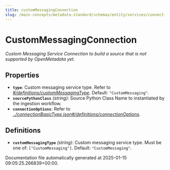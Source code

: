 ```yaml
---
title: customMessagingConnection
slug: /main-concepts/metadata-standard/schemas/entity/services/connections/messaging/custommessagingconnection
---
```


# CustomMessagingConnection

*Custom Messaging Service Connection to build a source that is not supported by OpenMetadata yet.*

## Properties

- **`type`**: Custom messaging service type. Refer to *[#/definitions/customMessagingType](#definitions/customMessagingType)*. Default: `"CustomMessaging"`.
- **`sourcePythonClass`** *(string)*: Source Python Class Name to instantiated by the ingestion workflow.
- **`connectionOptions`**: Refer to *[../connectionBasicType.json#/definitions/connectionOptions](#/connectionBasicType.json#/definitions/connectionOptions)*.
## Definitions

- **`customMessagingType`** *(string)*: Custom messaging service type. Must be one of: `["CustomMessaging"]`. Default: `"CustomMessaging"`.


Documentation file automatically generated at 2025-01-15 09:05:25.266839+00:00.
